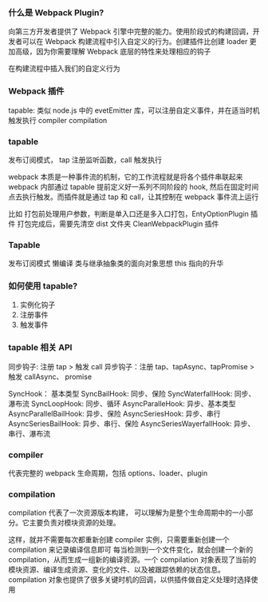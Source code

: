 ### 什么是 Webpack Plugin?

向第三方开发者提供了 Webpack 引擎中完整的能力。使用阶段式的构建回调，开发者可以在 Webpack 构建流程中引入自定义的行为。创建插件比创建 loader 更加高级，因为你需要理解 Webpack 底层的特性来处理相应的钩子

在构建流程中插入我们的自定义行为

### Webpack 插件

tapable: 类似 node.js 中的 evetEmitter 库，可以注册自定义事件，并在适当时机触发执行
compiler
compilation

### tapable

发布订阅模式， tap 注册监听函数，call 触发执行

webpack 本质是一种事件流的机制，它的工作流程就是将各个插件串联起来
webpack 内部通过 tapable 提前定义好一系列不同阶段的 hook, 然后在固定时间点去执行触发。而插件就是通过 tap 和 call，让其控制在 webpack 事件流上运行

比如 打包前处理用户参数，判断是单入口还是多入口打包，EntyOptionPlugin 插件
打包完成后，需要先清空 dist 文件夹 CleanWebpackPlugin 插件

### Tapable

发布订阅模式
懒编译
类与继承抽象类的面向对象思想
this 指向的升华

### 如何使用 tapable?

1. 实例化钩子
2. 注册事件
3. 触发事件

### tapable 相关 API

同步钩子: 注册 tap > 触发 call
异步钩子：注册 tap、tapAsync、tapPromise > 触发 callAsync、 promise

SyncHook： 基本类型
SyncBailHook: 同步、保险
SyncWaterfallHook: 同步、瀑布流
SyncLoopHook: 同步、循环
AsyncParalleHook: 异步、基本类型
AsyncParallelBailHook: 异步、保险
AsyncSeriesHook: 异步、串行
AsyncSeriesBailHook: 异步、串行、保险
AsyncSeriesWayerfallHook: 异步、串行、瀑布流

### compiler

代表完整的 webpack 生命周期，包括 options、loader、plugin

### compilation

compilation 代表了一次资源版本构建， 可以理解为是整个生命周期中的一小部分。它主要负责对模块资源的处理。

这样，就并不需要每次都重新创建 compiler 实例，只需要重新创建一个 compilation 来记录编译信息即可
每当检测到一个文件变化，就会创建一个新的 compilation，从而生成一组新的编译资源。一个 compilation 对象表现了当前的模块资源、编译生成资源、变化的文件、以及被跟踪依赖的状态信息。compilation 对象也提供了很多关键时机的回调，以供插件做自定义处理时选择使用

<!-- 小试牛刀之-在构建完成后打印日志 -->
